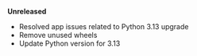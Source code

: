 **Unreleased**
* Resolved app issues related to Python 3.13 upgrade
* Remove unused wheels
* Update Python version for 3.13
